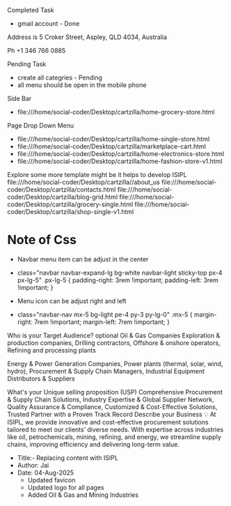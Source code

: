 Completed Task 
- gmail account - Done 

Address is
5 Croker Street, Aspley, QLD 4034, Australia

Ph  +1 346 766 0885

Pending Task
- create all categries - Pending
- all menu should be open in the mobile phone 


Side Bar
- file:///home/social-coder/Desktop/cartzilla/home-grocery-store.html


Page Drop Down Menu
- file:///home/social-coder/Desktop/cartzilla/home-single-store.html
- file:///home/social-coder/Desktop/cartzilla/marketplace-cart.html
- file:///home/social-coder/Desktop/cartzilla/home-electronics-store.html
- file:///home/social-coder/Desktop/cartzilla/home-fashion-store-v1.html


Explore some more template might be it helps to develop ISIPL
file:///home/social-coder/Desktop/cartzilla//about_us
file:///home/social-coder/Desktop/cartzilla/contacts.html
file:///home/social-coder/Desktop/cartzilla/blog-grid.html
file:///home/social-coder/Desktop/cartzilla/grocery-single.html
file:///home/social-coder/Desktop/cartzilla/shop-single-v1.html


# Note of Css
- Navbar menu item can be adjust in the center 
- class="navbar navbar-expand-lg bg-white navbar-light sticky-top px-4 px-lg-5"
    .px-lg-5 {
        padding-right: 3rem !important;
        padding-left: 3rem !important;
    }

- Menu icon can be adjust right and left
- class="navbar-nav mx-5 bg-light pe-4 py-3 py-lg-0"
    .mx-5 {
        margin-right: 7rem !important;
        margin-left: 7rem !important;
    }




Who is your Target Audience? optional
Oil & Gas Companies
Exploration & production companies, Drilling contractors, Offshore & onshore operators, Refining and processing plants

Energy & Power Generation Companies, Power plants (thermal, solar, wind, hydro), Procurement & Supply Chain Managers, Industrial Equipment Distributors & Suppliers



What's your Unique selling proposition (USP)
Comprehensive Procurement & Supply Chain Solutions, Industry Expertise & Global Supplier Network, Quality Assurance & Compliance, Customized & Cost-Effective Solutions, Trusted Partner with a Proven Track Record
Describe your Business 💡
At ISIPL, we provide innovative and cost-effective procurement solutions tailored to meet our clients’ diverse needs. With expertise across industries like oil, petrochemicals, mining, refining, and energy, we streamline supply chains, improving efficiency and delivering long-term value.


- Title:- Replacing content with ISIPL
- Author: Jai
- Date: 04-Aug-2025
	- Updated favicon
    - Updated logo for all pages
    - Added Oil & Gas and Mining Industries


